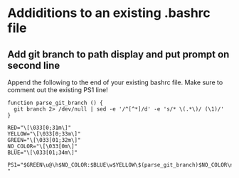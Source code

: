 # Addiditions to an existing .bashrc file

## Add git branch to path display and put prompt on second line

Append the following to the end of your existing bashrc file. Make sure to comment out the existing PS1 line!
```
function parse_git_branch () {
  git branch 2> /dev/null | sed -e '/^[^*]/d' -e 's/* \(.*\)/ (\1)/'
}

RED="\[\033[0;31m\]"
YELLOW="\[\033[0;33m\]"
GREEN="\[\033[01;32m\]"
NO_COLOR="\[\033[0m\]"
BLUE="\[\033[01;34m\]"

PS1="$GREEN\u@\h$NO_COLOR:$BLUE\w$YELLOW\$(parse_git_branch)$NO_COLOR\n\$ "
```
